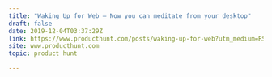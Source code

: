 ```yaml
---
title: "Waking Up for Web — Now you can meditate from your desktop"
draft: false
date: 2019-12-04T03:37:29Z
link: https://www.producthunt.com/posts/waking-up-for-web?utm_medium=RSS&utm_source=hune
site: www.producthunt.com
topic: product hunt  

---
```

